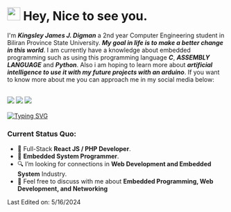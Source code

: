 <h1><img src="https://slackmojis.com/emojis/4963-blush/download" width="30"/> Hey, Nice to see you.</h1>

I'm ***Kingsley James J. Digman*** a 2nd year Computer Engineering student in Biliran Province State University. ***My goal in life is to make a better change in this world***. I am currently have a knowledge about embedded programming such as using this programming language ***C***, ***ASSEMBLY LANGUAGE*** and ***Python***. Also i am hoping to learn more about ***artificial intelligence to use it with my future projects with an arduino***. If you want to know more about me you can approach me in my social media below: <br><br>

<a href="https://web.facebook.com/kingsleyjames.digman.3"><img src="https://dragon.img2go.com/download-file/4d5b2fa0-c6d5-488f-8152-3fb0d4752044/a070bfa6-3329-4f30-9e07-21787f8c9895"></a><img>
<a href="https://www.instagram.com/kingsleyme132/"><img src="https://dragon.img2go.com/download-file/2d0f9fcc-fed3-4f63-a0f4-e3d9232e6e77/f619192e-2fdf-4afa-8208-b00c30ab6039"></a><img>
<a href="https://www.tiktok.com/@kingsleyjames03?lang=en"><img src="https://dragon.img2go.com/download-file/07582865-ce15-4c10-8af8-1e87e0983c6f/8517ebcf-5ede-4581-a0e9-2e4032eed841"></a><img><br><br>
[![Typing SVG](https://readme-typing-svg.herokuapp.com?color=%2349F707&lines=I'm+Kingsley+James+Digman;I'm+20+years+old;Currently+studying+Computer+Engineering)](https://git.io/typing-svg)


### Current Status Quo:

- 💼 Full-Stack <strong>React JS / PHP Developer</strong>.
- 💼  <strong>Embedded System Programmer</strong>.
- 🔍 I’m looking for connections in <strong>Web Development and Embedded System</strong> Industry.
- 💬 Feel free to discuss with me about <strong>Embedded Programming, Web Development, and Networking</strong>






Last Edited on: 5/16/2024
